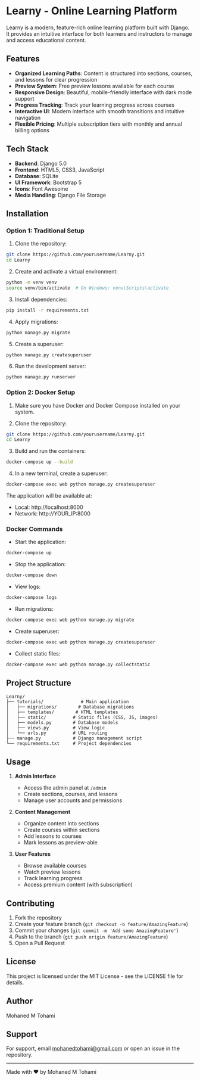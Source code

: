 # Learny - Online Learning Platform

Learny is a modern, feature-rich online learning platform built with Django. It provides an intuitive interface for both learners and instructors to manage and access educational content.

## Features

- **Organized Learning Paths**: Content is structured into sections, courses, and lessons for clear progression
- **Preview System**: Free preview lessons available for each course
- **Responsive Design**: Beautiful, mobile-friendly interface with dark mode support
- **Progress Tracking**: Track your learning progress across courses
- **Interactive UI**: Modern interface with smooth transitions and intuitive navigation
- **Flexible Pricing**: Multiple subscription tiers with monthly and annual billing options

## Tech Stack

- **Backend**: Django 5.0
- **Frontend**: HTML5, CSS3, JavaScript
- **Database**: SQLite
- **UI Framework**: Bootstrap 5
- **Icons**: Font Awesome
- **Media Handling**: Django File Storage

## Installation

### Option 1: Traditional Setup

1. Clone the repository:
```bash
git clone https://github.com/yourusername/Learny.git
cd Learny
```

2. Create and activate a virtual environment:
```bash
python -m venv venv
source venv/bin/activate  # On Windows: venv\Scripts\activate
```

3. Install dependencies:
```bash
pip install -r requirements.txt
```

4. Apply migrations:
```bash
python manage.py migrate
```

5. Create a superuser:
```bash
python manage.py createsuperuser
```

6. Run the development server:
```bash
python manage.py runserver
```

### Option 2: Docker Setup

1. Make sure you have Docker and Docker Compose installed on your system.

2. Clone the repository:
```bash
git clone https://github.com/yourusername/Learny.git
cd Learny
```

3. Build and run the containers:
```bash
docker-compose up --build
```

4. In a new terminal, create a superuser:
```bash
docker-compose exec web python manage.py createsuperuser
```

The application will be available at:
- Local: http://localhost:8000
- Network: http://YOUR_IP:8000

### Docker Commands

- Start the application:
```bash
docker-compose up
```

- Stop the application:
```bash
docker-compose down
```

- View logs:
```bash
docker-compose logs
```

- Run migrations:
```bash
docker-compose exec web python manage.py migrate
```

- Create superuser:
```bash
docker-compose exec web python manage.py createsuperuser
```

- Collect static files:
```bash
docker-compose exec web python manage.py collectstatic
```

## Project Structure

```
Learny/
├── tutorials/              # Main application
│   ├── migrations/        # Database migrations
│   ├── templates/        # HTML templates
│   ├── static/          # Static files (CSS, JS, images)
│   ├── models.py        # Database models
│   ├── views.py         # View logic
│   └── urls.py          # URL routing
├── manage.py            # Django management script
└── requirements.txt     # Project dependencies
```

## Usage

1. **Admin Interface**
   - Access the admin panel at `/admin`
   - Create sections, courses, and lessons
   - Manage user accounts and permissions

2. **Content Management**
   - Organize content into sections
   - Create courses within sections
   - Add lessons to courses
   - Mark lessons as preview-able

3. **User Features**
   - Browse available courses
   - Watch preview lessons
   - Track learning progress
   - Access premium content (with subscription)

## Contributing

1. Fork the repository
2. Create your feature branch (`git checkout -b feature/AmazingFeature`)
3. Commit your changes (`git commit -m 'Add some AmazingFeature'`)
4. Push to the branch (`git push origin feature/AmazingFeature`)
5. Open a Pull Request

## License

This project is licensed under the MIT License - see the LICENSE file for details.

## Author

Mohaned M Tohami

## Support

For support, email mohanedtohami@gmail.com or open an issue in the repository.

---

Made with ❤️ by Mohaned M Tohami
